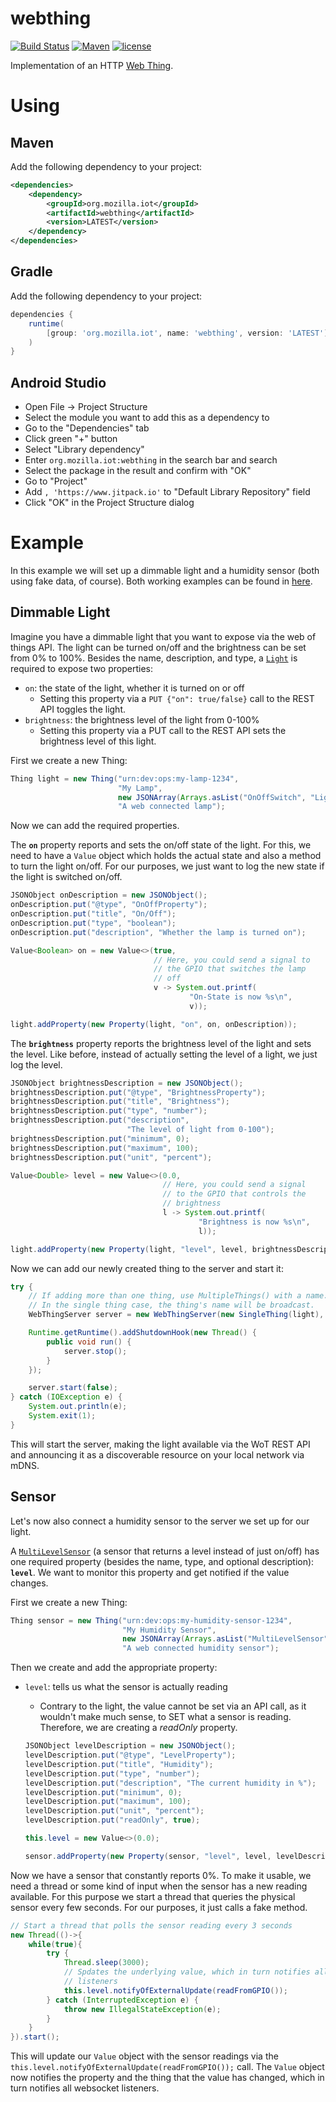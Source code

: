 # webthing

[![Build Status](https://github.com/mozilla-iot/webthing-java/workflows/Java%20package/badge.svg)](https://github.com/mozilla-iot/webthing-java/workflows/Java%20package)
[![Maven](https://img.shields.io/maven-central/v/org.mozilla.iot/webthing.svg)](https://search.maven.org/#search%7Cgav%7C1%7Cg%3A%22org.mozilla.iot%22%20AND%20a%3A%22webthing%22)
[![license](https://img.shields.io/badge/license-MPL--2.0-blue.svg)](LICENSE)

Implementation of an HTTP [Web Thing](https://iot.mozilla.org/wot/).

# Using

## Maven

Add the following dependency to your project:

```xml
<dependencies>
    <dependency>
        <groupId>org.mozilla.iot</groupId>
        <artifactId>webthing</artifactId>
        <version>LATEST</version>
    </dependency>
</dependencies>
```

## Gradle

Add the following dependency to your project:

```gradle
dependencies {
    runtime(
        [group: 'org.mozilla.iot', name: 'webthing', version: 'LATEST'],
    )
}
```

## Android Studio

- Open File → Project Structure
- Select the module you want to add this as a dependency to
- Go to the "Dependencies" tab
- Click green "+" button
- Select "Library dependency"
- Enter `org.mozilla.iot:webthing` in the search bar and search
- Select the package in the result and confirm with "OK"
- Go to "Project"
- Add `, 'https://www.jitpack.io'` to "Default Library Repository" field
- Click "OK" in the Project Structure dialog

# Example

In this example we will set up a dimmable light and a humidity sensor (both using fake data, of course). Both working examples can be found in [here](https://github.com/mozilla-iot/webthing-java/tree/master/src/main/java/org/mozilla/iot/webthing/example).

## Dimmable Light

Imagine you have a dimmable light that you want to expose via the web of things API. The light can be turned on/off and the brightness can be set from 0% to 100%. Besides the name, description, and type, a [`Light`](https://iot.mozilla.org/schemas/#Light) is required to expose two properties:
* `on`: the state of the light, whether it is turned on or off
    * Setting this property via a `PUT {"on": true/false}` call to the REST API toggles the light.
* `brightness`: the brightness level of the light from 0-100%
    * Setting this property via a PUT call to the REST API sets the brightness level of this light.

First we create a new Thing:

```java
Thing light = new Thing("urn:dev:ops:my-lamp-1234",
                        "My Lamp",
                        new JSONArray(Arrays.asList("OnOffSwitch", "Light")),
                        "A web connected lamp");
```

Now we can add the required properties.

The **`on`** property reports and sets the on/off state of the light. For this, we need to have a `Value` object which holds the actual state and also a method to turn the light on/off. For our purposes, we just want to log the new state if the light is switched on/off.

```java
JSONObject onDescription = new JSONObject();
onDescription.put("@type", "OnOffProperty");
onDescription.put("title", "On/Off");
onDescription.put("type", "boolean");
onDescription.put("description", "Whether the lamp is turned on");

Value<Boolean> on = new Value<>(true,
                                // Here, you could send a signal to
                                // the GPIO that switches the lamp
                                // off
                                v -> System.out.printf(
                                        "On-State is now %s\n",
                                        v));

light.addProperty(new Property(light, "on", on, onDescription));
```

The **`brightness`** property reports the brightness level of the light and sets the level. Like before, instead of actually setting the level of a light, we just log the level.

```java
JSONObject brightnessDescription = new JSONObject();
brightnessDescription.put("@type", "BrightnessProperty");
brightnessDescription.put("title", "Brightness");
brightnessDescription.put("type", "number");
brightnessDescription.put("description",
                          "The level of light from 0-100");
brightnessDescription.put("minimum", 0);
brightnessDescription.put("maximum", 100);
brightnessDescription.put("unit", "percent");

Value<Double> level = new Value<>(0.0,
                                  // Here, you could send a signal
                                  // to the GPIO that controls the
                                  // brightness
                                  l -> System.out.printf(
                                          "Brightness is now %s\n",
                                          l));

light.addProperty(new Property(light, "level", level, brightnessDescription));
```

Now we can add our newly created thing to the server and start it:

```java
try {
    // If adding more than one thing, use MultipleThings() with a name.
    // In the single thing case, the thing's name will be broadcast.
    WebThingServer server = new WebThingServer(new SingleThing(light), 8888);

    Runtime.getRuntime().addShutdownHook(new Thread() {
        public void run() {
            server.stop();
        }
    });

    server.start(false);
} catch (IOException e) {
    System.out.println(e);
    System.exit(1);
}
```

This will start the server, making the light available via the WoT REST API and announcing it as a discoverable resource on your local network via mDNS.

## Sensor

Let's now also connect a humidity sensor to the server we set up for our light.

A [`MultiLevelSensor`](https://iot.mozilla.org/schemas/#MultiLevelSensor) (a sensor that returns a level instead of just on/off) has one required property (besides the name, type, and optional description): **`level`**. We want to monitor this property and get notified if the value changes.

First we create a new Thing:

```java
Thing sensor = new Thing("urn:dev:ops:my-humidity-sensor-1234",
                         "My Humidity Sensor",
                         new JSONArray(Arrays.asList("MultiLevelSensor")),
                         "A web connected humidity sensor");
```

Then we create and add the appropriate property:
* `level`: tells us what the sensor is actually reading
    * Contrary to the light, the value cannot be set via an API call, as it wouldn't make much sense, to SET what a sensor is reading. Therefore, we are creating a *readOnly* property.

    ```java
    JSONObject levelDescription = new JSONObject();
    levelDescription.put("@type", "LevelProperty");
    levelDescription.put("title", "Humidity");
    levelDescription.put("type", "number");
    levelDescription.put("description", "The current humidity in %");
    levelDescription.put("minimum", 0);
    levelDescription.put("maximum", 100);
    levelDescription.put("unit", "percent");
    levelDescription.put("readOnly", true);

    this.level = new Value<>(0.0);

    sensor.addProperty(new Property(sensor, "level", level, levelDescription));
    ```

Now we have a sensor that constantly reports 0%. To make it usable, we need a thread or some kind of input when the sensor has a new reading available. For this purpose we start a thread that queries the physical sensor every few seconds. For our purposes, it just calls a fake method.

```java
// Start a thread that polls the sensor reading every 3 seconds
new Thread(()->{
    while(true){
        try {
            Thread.sleep(3000);
            // Spdates the underlying value, which in turn notifies all
            // listeners
            this.level.notifyOfExternalUpdate(readFromGPIO());
        } catch (InterruptedException e) {
            throw new IllegalStateException(e);
        }
    }
}).start();
```

This will update our `Value` object with the sensor readings via the `this.level.notifyOfExternalUpdate(readFromGPIO());` call. The `Value` object now notifies the property and the thing that the value has changed, which in turn notifies all websocket listeners.
